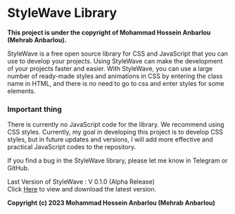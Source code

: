 # StyleWave Library 

**This project is under the copyright of Mohammad Hossein Anbarlou (Mehrab Anbarlou).**

StyleWave is a free open source library for CSS and JavaScript that you can use to develop your projects. Using StyleWave can make the development of your projects faster and easier. With StyleWave, you can use a large number of ready-made styles and animations in CSS by entering the class name in HTML, and there is no need to go to css and enter styles for some elements.

### Important thing
There is currently no JavaScript code for the library. We recommend using CSS styles.
Currently, my goal in developing this project is to develop CSS styles, but in future updates and versions, I will add more effective and practical JavaScript codes to the repository.

If you find a bug in the StyleWave library, please let me know in Telegram or GitHub.

Last Version of StyleWave : V 0.1.0 (Alpha Release)<br>
Click <a href="https://github.com/Mehrabios/StyleWave/releases/tag/v0.1.0">Here</a> to view and download the latest version.

**Copyright
(c) 2023 Mohammad Hossein Anbarlou (Mehrab Anbarlou)**

